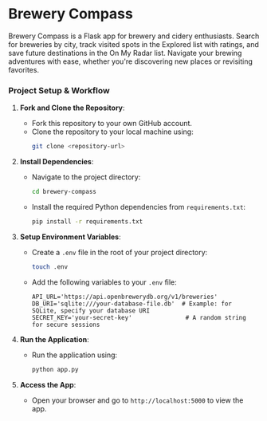 # Brewery Compass
Brewery Compass is a Flask app for brewery and cidery enthusiasts. Search for breweries by city, track visited spots in the Explored list with ratings, and save future destinations in the On My Radar list. Navigate your brewing adventures with ease, whether you're discovering new places or revisiting favorites.

### Project Setup & Workflow

1. **Fork and Clone the Repository**:
   - Fork this repository to your own GitHub account.
   - Clone the repository to your local machine using:
     ```bash
     git clone <repository-url>
     ```

2. **Install Dependencies**:
   - Navigate to the project directory:
     ```bash
     cd brewery-compass
     ```
   - Install the required Python dependencies from `requirements.txt`:
     ```bash
     pip install -r requirements.txt
     ```

3. **Setup Environment Variables**:
   - Create a `.env` file in the root of your project directory:
     ```bash
     touch .env
     ```
   - Add the following variables to your `.env` file:
     ```env
     API_URL='https://api.openbrewerydb.org/v1/breweries'
     DB_URI='sqlite:///your-database-file.db'  # Example: for SQLite, specify your database URI
     SECRET_KEY='your-secret-key'               # A random string for secure sessions
     ```

4. **Run the Application**:
   - Run the application using:
     ```bash
     python app.py
     ```

5. **Access the App**:
   - Open your browser and go to `http://localhost:5000` to view the app.